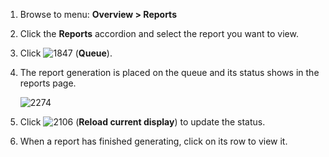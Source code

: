 1.  Browse to menu: **Overview > Reports**

2.  Click the **Reports** accordion and select the report you want to view.

3.  Click ![1847](../images/1847.png) (**Queue**).

4.  The report generation is placed on the queue and its status shows in the reports page.

    ![2274](../images/2274.png)

5.  Click ![2106](../images/2106.png) (**Reload current display**) to update the status.

6.  When a report has finished generating, click on its row to view it.

